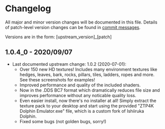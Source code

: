 # Changelog
All major and minor version changes will be documented in this file. Details of
patch-level version changes can be found in [commit messages](../../commits/master).

Versions are in the form: \[upstream_version\]_\[patch\]

## 1.0.4_0 - 2020/09/07
- Last documented upstream change: 1.0.2 (2020-07-01):
	- Over 150 new HD textures! Includes many environment textures like hedges,
  	leaves, bark, rocks, pillars, tiles, ladders, ropes and more. See these
	screenshots for examples!
	- Improved performance and quality of the included shaders.
	- Now in the .DDS BC7 format which dramatically reduces file size and
  	improves performance without any noticable quality loss.
	- Even easier install, now there's no installer at all! Simply extract the
  	texture pack to your desktop and start using the provided "ZTP4K Dolphin
	Emulator.exe" file, which is a custom fork of Ishiiruka Dolphin.
	- Fixed some bugs (not golden bugs, sorry!)
